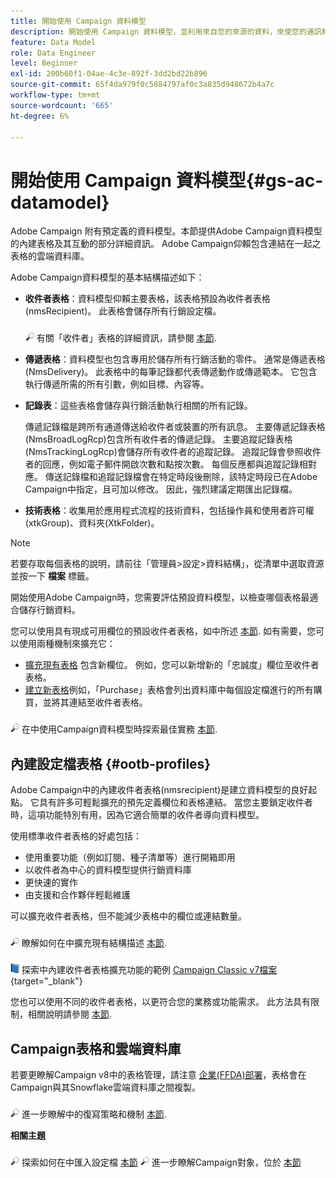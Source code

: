 ```yaml
---
title: 開始使用 Campaign 資料模型
description: 開始使用 Campaign 資料模型，並利用來自您的來源的資料，來使您的通訊和行銷輸出受益。
feature: Data Model
role: Data Engineer
level: Beginner
exl-id: 200b60f1-04ae-4c3e-892f-3dd2bd22b896
source-git-commit: 65f4da979f0c5884797af0c3a835d948672b4a7c
workflow-type: tm+mt
source-wordcount: '665'
ht-degree: 6%

---
```


# 開始使用 Campaign 資料模型{#gs-ac-datamodel}

Adobe Campaign 附有預定義的資料模型。本節提供Adobe Campaign資料模型的內建表格及其互動的部分詳細資訊。 Adobe Campaign仰賴包含連結在一起之表格的雲端資料庫。

Adobe Campaign資料模型的基本結構描述如下：

* **收件者表格**：資料模型仰賴主要表格，該表格預設為收件者表格(nmsRecipient)。 此表格會儲存所有行銷設定檔。

   ![](../assets/do-not-localize/glass.png) 有關「收件者」表格的詳細資訊，請參閱 [本節](#ootb-profiles).

* **傳遞表格**：資料模型也包含專用於儲存所有行銷活動的零件。 通常是傳遞表格(NmsDelivery)。 此表格中的每筆記錄都代表傳遞動作或傳遞範本。 它包含執行傳遞所需的所有引數，例如目標、內容等。

* **記錄表**：這些表格會儲存與行銷活動執行相關的所有記錄。

   傳遞記錄檔是跨所有通道傳送給收件者或裝置的所有訊息。 主要傳遞記錄表格(NmsBroadLogRcp)包含所有收件者的傳遞記錄。
主要追蹤記錄表格(NmsTrackingLogRcp)會儲存所有收件者的追蹤記錄。 追蹤記錄會參照收件者的回應，例如電子郵件開啟次數和點按次數。 每個反應都與追蹤記錄相對應。
傳送記錄檔和追蹤記錄檔會在特定時段後刪除，該特定時段已在Adobe Campaign中指定，且可加以修改。 因此，強烈建議定期匯出記錄檔。

* **技術表格**：收集用於應用程式流程的技術資料，包括操作員和使用者許可權(xtkGroup)、資料夾(XtkFolder)。

>[!NOTE]
>
>若要存取每個表格的說明，請前往「管理員>設定>資料結構」，從清單中選取資源並按一下 **檔案** 標籤。

開始使用Adobe Campaign時，您需要評估預設資料模型，以檢查哪個表格最適合儲存行銷資料。

您可以使用具有現成可用欄位的預設收件者表格，如中所述 [本節](#ootb-profiles). 如有需要，您可以使用兩種機制來擴充它：

* [擴充現有表格](extend-schema.md) 包含新欄位。 例如，您可以新增新的「忠誠度」欄位至收件者表格。
* [建立新表格](create-schema.md)例如，「Purchase」表格會列出資料庫中每個設定檔進行的所有購買，並將其連結至收件者表格。

![](../assets/do-not-localize/glass.png) 在中使用Campaign資料模型時探索最佳實務 [本節](datamodel-best-practices.md).

## 內建設定檔表格 {#ootb-profiles}

Adobe Campaign中的內建收件者表格(nmsrecipient)是建立資料模型的良好起點。 它具有許多可輕鬆擴充的預先定義欄位和表格連結。 當您主要鎖定收件者時，這項功能特別有用，因為它適合簡單的收件者導向資料模型。

使用標準收件者表格的好處包括：

* 使用重要功能（例如訂閱、種子清單等）進行開箱即用
* 以收件者為中心的資料模型提供行銷資料庫
* 更快速的實作
* 由支援和合作夥伴輕鬆維護

可以擴充收件者表格，但不能減少表格中的欄位或連結數量。

![](../assets/do-not-localize/glass.png) 瞭解如何在中擴充現有結構描述 [本節](extend-schema.md).

![](../assets/do-not-localize/book.png) 探索中內建收件者表格擴充功能的範例 [Campaign Classic v7檔案](https://experienceleague.adobe.com/docs/campaign-classic/using/configuring-campaign-classic/editing-schemas/examples-of-schemas-edition.html#extending-a-table){target="_blank"}

您也可以使用不同的收件者表格，以更符合您的業務或功能需求。 此方法具有限制，相關說明請參閱 [本節](custom-recipient.md).

## Campaign表格和雲端資料庫

若要更瞭解Campaign v8中的表格管理，請注意 [企業(FFDA)部署](../architecture/enterprise-deployment.md)，表格會在Campaign與其Snowflake雲端資料庫之間複製。

![](../assets/do-not-localize/glass.png) 進一步瞭解中的復寫策略和機制 [本節](../architecture/replication.md).

**相關主題**

![](../assets/do-not-localize/glass.png) 探索如何在中匯入設定檔 [本節](../start/import.md)
![](../assets/do-not-localize/glass.png) 進一步瞭解Campaign對象，位於 [本節](../start/audiences.md)

